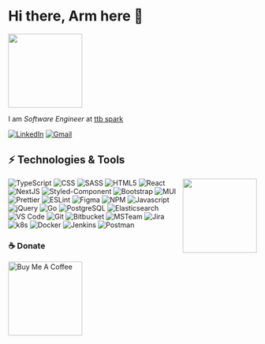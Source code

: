 # Hi there, Arm here 👋

<img src="https://media.giphy.com/media/VgCDAzcKvsR6OM0uWg/giphy.gif" width="150">

I am *Software Engineer* at <a href="https://www.ttbspark.com/">ttb spark</a>

[![LinkedIn](https://img.shields.io/badge/-armmiigz-blue?style=lat-square&logo=linkedin&logoColor=white)](https://www.linkedin.com/in/armmiigz)
[![Gmail](https://img.shields.io/badge/sumet.singhasem@gmail.com-D14836?style=lat-square&logo=gmail&logoColor=white)](mailto:sumet.singhasem@gmail.com)

## ⚡ Technologies & Tools

![TypeScript](https://img.shields.io/badge/TypeScript-007ACC?style=lat-square&logo=typescript&logoColor=white)
![CSS](https://img.shields.io/badge/CSS3-1572B6?style=lat-square&logo=css3&logoColor=white)
<img src="https://gitlab.com/armmiigz/armmiigz/-/raw/main/img/coding.png" height="150" align="right" />
![SASS](https://img.shields.io/badge/Sass-CC6699?style=lat-square&logo=sass&logoColor=white)
![HTML5](https://img.shields.io/badge/HTML5-E34F26?style=lat-square&logo=html5&logoColor=white)
![React](https://img.shields.io/badge/React-20232A?style=lat-square&logo=react&logoColor=61DAFB)
![NextJS](https://img.shields.io/badge/next.js-000000?style=lat-square&logo=nextdotjs&logoColor=white)
![Styled-Component](https://img.shields.io/badge/styled--components-DB7093?style=lat-square&logo=styled-components&logoColor=white)
![Bootstrap](https://img.shields.io/badge/Bootstrap-563D7C?style=lat-square&logo=bootstrap&logoColor=white)
![MUI](https://img.shields.io/badge/Material%20UI-007FFF?style=lat-square&logo=mui&logoColor=white)
![Prettier](https://img.shields.io/badge/prettier-1A2C34?style=lat-square&logo=prettier&logoColor=F7BA3E)
![ESLint](https://img.shields.io/badge/eslint-3A33D1?style=lat-square&logo=eslint&logoColor=white)
![Figma](https://img.shields.io/badge/Figma-F24E1E?style=lat-square&logo=figma&logoColor=white)
![NPM](https://img.shields.io/badge/npm-CB3837?style=lat-square&logo=npm&logoColor=white)
![Javascript](https://img.shields.io/badge/JavaScript-323330?style=lat-square&logo=javascript&logoColor=F7DF1E)
![jQuery](https://img.shields.io/badge/jQuery-0769AD?style=lat-square&logo=jquery&logoColor=white)
![Go](https://img.shields.io/badge/Go-00ADD8?style=lat-square&logo=go&logoColor=white)
![PostgreSQL](https://img.shields.io/badge/PostgreSQL-316192?style=lat-square&logo=postgresql&logoColor=white)
![Elasticsearch](https://img.shields.io/badge/elastic%20cloud-005571?style=lat-square&logo=elasticcloud&logoColor=white)
![VS Code](https://img.shields.io/badge/Visual_Studio_Code-0078D4?style=lat-square&logo=visual%20studio%20code&logoColor=white)
![Git](https://img.shields.io/badge/GIT-E44C30?style=lat-square&logo=git&logoColor=white)
![Bitbucket](https://img.shields.io/badge/Bitbucket-0747a6?style=lat-square&logo=bitbucket&logoColor=white)
![MSTeam](https://img.shields.io/badge/Microsoft_Teams-6264A7?style=lat-square&logo=microsoft-teams&logoColor=white)
![Jira](https://img.shields.io/badge/Jira-0052CC?style=lat-square&logo=Jira&logoColor=white)
![k8s](https://img.shields.io/badge/kubernetes-326ce5.svg?&style=lat-square&logo=kubernetes&logoColor=white)
![Docker](https://img.shields.io/badge/Docker-2CA5E0?style=lat-square&logo=docker&logoColor=white)
![Jenkins](https://img.shields.io/badge/Jenkins-D24939?style=lat-square&logo=Jenkins&logoColor=white)
![Postman](https://img.shields.io/badge/Postman-FF6C37?style=lat-square&logo=Postman&logoColor=white)

### ☕ Donate
<a href="https://www.buymeacoffee.com/armmiigz" target="_blank"><img src="https://cdn.buymeacoffee.com/buttons/v2/default-red.png" alt="Buy Me A Coffee" width="150" ></a>
